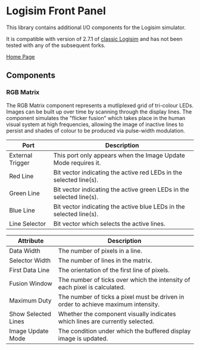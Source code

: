 # Logisim Front Panel

This library contains additional I/O components for the Logisim simulator.

It is compatible with version of 2.7.1 of [classic Logisim](http://www.cburch.com/logisim/) and has not been tested with any of the subsequent forks.

[Home Page](https://www.gekkou.co.uk/software/frontpanel/)

## Components
### RGB Matrix

The RGB Matrix component represents a mutliplexed grid of tri-colour LEDs. Images can be built up over time by scanning through the display lines. The component simulates the "flicker fusion" which takes place in the human visual system at high frequencies, allowing the image of inactive lines to persist and shades of colour to be produced via pulse-width modulation.

| Port | Description |
| --- | --- |
| External Trigger | This port only appears when the Image Update Mode requires it. |
| Red Line | Bit vector indicating the active red LEDs in the selected line(s). |
| Green Line | Bit vector indicating the active green LEDs in the selected line(s). |
| Blue Line | Bit vector indicating the active blue LEDs in the selected line(s). |
| Line Selector | Bit vector which selects the active lines. |

| Attribute | Description |
| --- | --- |
| Data Width | The number of pixels in a line. |
| Selector Width | The number of lines in the matrix. |
| First Data Line | The orientation of the first line of pixels. |
| Fusion Window | The number of ticks over which the intensity of each pixel is calculated. |
| Maximum Duty | The number of ticks a pixel must be driven in order to achieve maximum intensity. |
| Show Selected Lines | Whether the component visually indicates which lines are currently selected.  |
| Image Update Mode | The condition under which the buffered display image is updated. |
